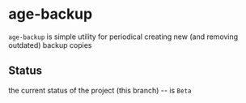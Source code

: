 age-backup
==========

`age-backup` is simple utility for periodical creating new (and removing
outdated) backup copies

Status
------

the current status of the project (this branch) -- is `Beta`
